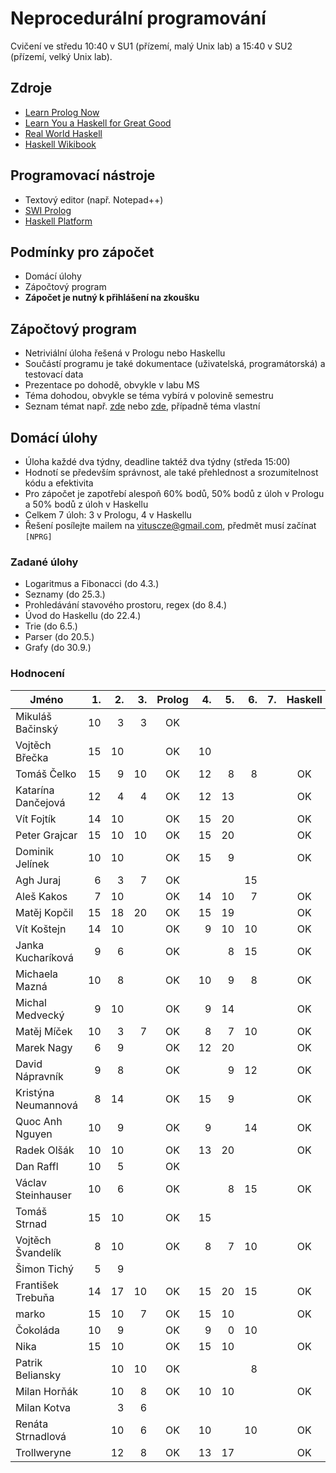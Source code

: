 Neprocedurální programování
===========================

Cvičení ve středu 10:40 v SU1 (přízemí, malý Unix lab) a 15:40 v SU2 (přízemí, velký Unix lab).

Zdroje
------

- [Learn Prolog Now](http://www.learnprolognow.org/)
- [Learn You a Haskell for Great Good](http://learnyouahaskell.com/)
- [Real World Haskell](http://book.realworldhaskell.org/)
- [Haskell Wikibook](https://en.wikibooks.org/wiki/Haskell)

Programovací nástroje
---------------------

- Textový editor (např. Notepad++)
- [SWI Prolog](http://www.swi-prolog.org/)
- [Haskell Platform](https://www.haskell.org/platform/)

Podmínky pro zápočet
--------------------

- Domácí úlohy
- Zápočtový program
- **Zápočet je nutný k přihlášení na zkoušku**

Zápočtový program
-----------------

- Netriviální úloha řešená v Prologu nebo Haskellu
- Součástí programu je také dokumentace (uživatelská, programátorská) a testovací data
- Prezentace po dohodě, obvykle v labu MS
- Téma dohodou, obvykle se téma vybírá v polovině semestru
- Seznam témat např. [zde](http://kti.mff.cuni.cz/~hric/vyuka/pl_prikl_win.pdf) nebo [zde](http://ksvi.mff.cuni.cz/~dvorak/vyuka/14/NPRG005x01/programy.html), případně téma vlastní

Domácí úlohy
------------

- Úloha každé dva týdny, deadline taktéž dva týdny (středa 15:00)
- Hodnotí se především správnost, ale také přehlednost a srozumitelnost kódu a efektivita
- Pro zápočet je zapotřebí alespoň 60% bodů, 50% bodů z úloh v Prologu a 50% bodů z úloh v Haskellu
- Celkem 7 úloh: 3 v Prologu, 4 v Haskellu
- Řešení posílejte mailem na vituscze@gmail.com, předmět musí začínat `[NPRG]`

### Zadané úlohy

* Logaritmus a Fibonacci (do 4.3.)
* Seznamy (do 25.3.)
* Prohledávání stavového prostoru, regex (do 8.4.)
* Úvod do Haskellu (do 22.4.)
* Trie (do 6.5.)
* Parser (do 20.5.)
* Grafy (do 30.9.)

### Hodnocení

| Jméno               | 1. | 2. | 3. | Prolog | 4. | 5. | 6. | 7. | Haskell |  Z | ZP |
| ------------------- | --:| --:| --:|:------:| --:| --:| --:| --:|:-------:|:--:|:--:|
| Mikuláš Bačinský    | 10 |  3 |  3 |     OK |    |    |    |    |         |    |    |
| Vojtěch Břečka      | 15 | 10 |    |     OK | 10 |    |    |    |         |    |    |
| Tomáš Čelko         | 15 |  9 | 10 |     OK | 12 |  8 |  8 |    |      OK | OK | OK |
| Katarína Dančejová  | 12 |  4 |  4 |     OK | 12 | 13 |    |    |      OK | OK |    |
| Vít Fojtík          | 14 | 10 |    |     OK | 15 | 20 |    |    |      OK | OK |    |
| Peter Grajcar       | 15 | 10 | 10 |     OK | 15 | 20 |    |    |      OK | OK |    |
| Dominik Jelínek     | 10 | 10 |    |     OK | 15 |  9 |    |    |      OK | OK |    |
| Agh Juraj           |  6 |  3 |  7 |     OK |    |    | 15 |    |         |    |    |
| Aleš Kakos          |  7 | 10 |    |     OK | 14 | 10 |  7 |    |      OK | OK |    |
| Matěj Kopčil        | 15 | 18 | 20 |     OK | 15 | 19 |    |    |      OK | OK | OK |
| Vít Koštejn         | 14 | 10 |    |     OK |  9 | 10 | 10 |    |      OK | OK | OK |
| Janka Kucharíková   |  9 |  6 |    |     OK |    |  8 | 15 |    |      OK |    |    |
| Michaela Mazná      | 10 |  8 |    |     OK | 10 |  9 |  8 |    |      OK | OK |    |
| Michal Medvecký     |  9 | 10 |    |     OK |  9 | 14 |    |    |      OK | OK |    |
| Matěj Míček         | 10 |  3 |  7 |     OK |  8 |  7 | 10 |    |      OK | OK |    |
| Marek Nagy          |  6 |  9 |    |     OK | 12 | 20 |    |    |      OK | OK |    |
| David Nápravník     |  9 |  8 |    |     OK |    |  9 | 12 |    |      OK |    |    |
| Kristýna Neumannová |  8 | 14 |    |     OK | 15 |  9 |    |    |      OK | OK | OK |
| Quoc Anh Nguyen     | 10 |  9 |    |     OK |  9 |    | 14 |    |      OK | OK |    |
| Radek Olšák         | 10 | 10 |    |     OK | 13 | 20 |    |    |      OK | OK |    |
| Dan Raffl           | 10 |  5 |    |     OK |    |    |    |    |         |    |    |
| Václav Steinhauser  | 10 |  6 |    |     OK |    |  8 | 15 |    |      OK |    |    |
| Tomáš Strnad        | 15 | 10 |    |     OK | 15 |    |    |    |         |    |    |
| Vojtěch Švandelík   |  8 | 10 |    |     OK |  8 |  7 | 10 |    |      OK | OK |    |
| Šimon Tichý         |  5 |  9 |    |        |    |    |    |    |         |    |    |
| František Trebuňa   | 14 | 17 | 10 |     OK | 15 | 20 | 15 |    |      OK | OK | OK |
| marko               | 15 | 10 |  7 |     OK | 15 | 10 |    |    |      OK | OK |    |
| Čokoláda            | 10 |  9 |    |     OK |  9 |  0 | 10 |    |         |    |    |
| Nika                | 15 | 10 |    |     OK | 15 | 10 |    |    |      OK | OK |    |
| Patrik Beliansky    |    | 10 | 10 |     OK |    |    |  8 |    |         |    |    |
| Milan Horňák        |    | 10 |  8 |     OK | 10 | 10 |    |    |      OK |    |    |
| Milan Kotva         |    |  3 |  6 |        |    |    |    |    |         |    |    |
| Renáta Strnadlová   |    | 10 |  6 |     OK | 10 |    | 10 |    |      OK |    |    |
| Trollweryne         |    | 12 |  8 |     OK | 13 | 17 |    |    |      OK | OK |    |
